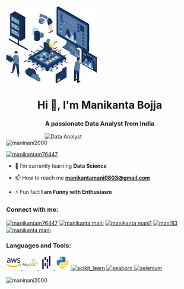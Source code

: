 ![logo](https://github.com/maninani2000/maninani2000/blob/main/github%20profile%20gif1.png)
<h1 align="center">Hi 👋, I'm Manikanta Bojja</h1>
<h3 align="center">A passionate Data Analyst from India</h3>

<img align="right" alt="Data Analyst" width="400" src="https://media2.giphy.com/media/v1.Y2lkPTc5MGI3NjExMDM4dGhrcjd6Y2NtaHJobWZzNWN1MTlwNXJybXlseHE4cmUza2R2OSZlcD12MV9naWZzX3NlYXJjaCZjdD1n/3oKIPEqDGUULpEU0aQ/giphy.gif">

<p align="left"> <img src="https://komarev.com/ghpvc/?username=maninani2000&label=Profile%20views&color=0e75b6&style=flat" alt="maninani2000" /> </p>

<p align="left"> <a href="https://twitter.com/manikantam76447" target="blank"><img src="https://img.shields.io/twitter/follow/manikantam76447?logo=twitter&style=for-the-badge" alt="manikantam76447" /></a> </p>

- 🌱 I’m currently learning **Data Science**

- 📫 How to reach me **manikantamani0803@gmail.com**

- ⚡ Fun fact **I am Funny with Enthusiasm**

<h3 align="left">Connect with me:</h3>
<p align="left">
<a href="https://twitter.com/manikantam76447" target="blank"><img align="center" src="https://raw.githubusercontent.com/rahuldkjain/github-profile-readme-generator/master/src/images/icons/Social/twitter.svg" alt="manikantam76447" height="30" width="40" /></a>
<a href="https://linkedin.com/in/manikanta mani" target="blank"><img align="center" src="https://raw.githubusercontent.com/rahuldkjain/github-profile-readme-generator/master/src/images/icons/Social/linked-in-alt.svg" alt="manikanta mani" height="30" width="40" /></a>
<a href="https://kaggle.com/manikanta mani1" target="blank"><img align="center" src="https://raw.githubusercontent.com/rahuldkjain/github-profile-readme-generator/master/src/images/icons/Social/kaggle.svg" alt="manikanta mani1" height="30" width="40" /></a>
<a href="https://instagram.com/mani1l3" target="blank"><img align="center" src="https://raw.githubusercontent.com/rahuldkjain/github-profile-readme-generator/master/src/images/icons/Social/instagram.svg" alt="mani1l3" height="30" width="40" /></a>
<a href="https://www.hackerrank.com/manikanta mani" target="blank"><img align="center" src="https://raw.githubusercontent.com/rahuldkjain/github-profile-readme-generator/master/src/images/icons/Social/hackerrank.svg" alt="manikanta mani" height="30" width="40" /></a>
</p>

<h3 align="left">Languages and Tools:</h3>
<p align="left"> <a href="https://aws.amazon.com" target="_blank" rel="noreferrer"> <img src="https://raw.githubusercontent.com/devicons/devicon/master/icons/amazonwebservices/amazonwebservices-original-wordmark.svg" alt="aws" width="40" height="40"/> </a> <a href="https://www.mysql.com/" target="_blank" rel="noreferrer"> <img src="https://raw.githubusercontent.com/devicons/devicon/master/icons/mysql/mysql-original-wordmark.svg" alt="mysql" width="40" height="40"/> </a> <a href="https://pandas.pydata.org/" target="_blank" rel="noreferrer"> <img src="https://raw.githubusercontent.com/devicons/devicon/2ae2a900d2f041da66e950e4d48052658d850630/icons/pandas/pandas-original.svg" alt="pandas" width="40" height="40"/> </a> <a href="https://www.python.org" target="_blank" rel="noreferrer"> <img src="https://raw.githubusercontent.com/devicons/devicon/master/icons/python/python-original.svg" alt="python" width="40" height="40"/> </a> <a href="https://scikit-learn.org/" target="_blank" rel="noreferrer"> <img src="https://upload.wikimedia.org/wikipedia/commons/0/05/Scikit_learn_logo_small.svg" alt="scikit_learn" width="40" height="40"/> </a> <a href="https://seaborn.pydata.org/" target="_blank" rel="noreferrer"> <img src="https://seaborn.pydata.org/_images/logo-mark-lightbg.svg" alt="seaborn" width="40" height="40"/> </a> <a href="https://www.selenium.dev" target="_blank" rel="noreferrer"> <img src="https://raw.githubusercontent.com/detain/svg-logos/780f25886640cef088af994181646db2f6b1a3f8/svg/selenium-logo.svg" alt="selenium" width="40" height="40"/> </a> </p>

<p><img align="center" src="https://github-readme-stats.vercel.app/api/top-langs?username=maninani2000&show_icons=true&locale=en&layout=compact" alt="maninani2000" /></p>

